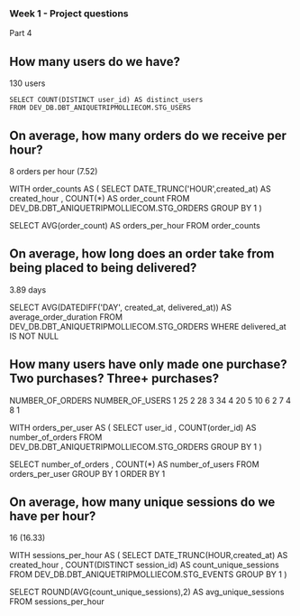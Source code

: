 ### Week 1 - Project questions

Part 4
## How many users do we have? 
130 users

```
SELECT COUNT(DISTINCT user_id) AS distinct_users
FROM DEV_DB.DBT_ANIQUETRIPMOLLIECOM.STG_USERS
```

## On average, how many orders do we receive per hour?
8 orders per hour (7.52)

WITH order_counts AS (
SELECT 
    DATE_TRUNC('HOUR',created_at) AS created_hour
    , COUNT(*) AS order_count
FROM DEV_DB.DBT_ANIQUETRIPMOLLIECOM.STG_ORDERS
GROUP BY 1
)

SELECT 
    AVG(order_count) AS orders_per_hour
FROM order_counts


## On average, how long does an order take from being placed to being delivered?
3.89 days

SELECT 
    AVG(DATEDIFF('DAY', created_at, delivered_at)) AS average_order_duration
FROM DEV_DB.DBT_ANIQUETRIPMOLLIECOM.STG_ORDERS
WHERE delivered_at IS NOT NULL

## How many users have only made one purchase? Two purchases? Three+ purchases?

NUMBER_OF_ORDERS	NUMBER_OF_USERS
1               	25
2	                28
3	                34
4	                20
5	                10
6	                 2
7	                 4
8	                 1

WITH orders_per_user AS (
SELECT 
    user_id
    , COUNT(order_id) AS number_of_orders
FROM DEV_DB.DBT_ANIQUETRIPMOLLIECOM.STG_ORDERS
GROUP BY 1
)

SELECT 
    number_of_orders
    , COUNT(*) AS number_of_users
FROM orders_per_user
GROUP BY 1
ORDER BY 1

## On average, how many unique sessions do we have per hour?
16 (16.33)

WITH sessions_per_hour AS (
SELECT 
    DATE_TRUNC(HOUR,created_at) AS created_hour
    , COUNT(DISTINCT session_id) AS count_unique_sessions
FROM DEV_DB.DBT_ANIQUETRIPMOLLIECOM.STG_EVENTS
GROUP BY 1
)

SELECT ROUND(AVG(count_unique_sessions),2) AS avg_unique_sessions
FROM sessions_per_hour